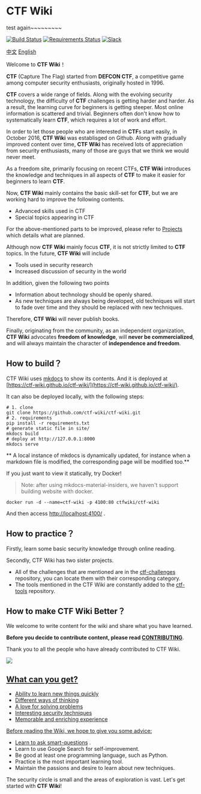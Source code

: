 # CTF Wiki
test again~~~~~~~~~

[![Build Status](https://travis-ci.org/ctf-wiki/ctf-wiki.svg?branch=master)](https://travis-ci.org/ctf-wiki/ctf-wiki)
[![Requirements Status](https://requires.io/github/ctf-wiki/ctf-wiki/requirements.svg?branch=master)](https://requires.io/github/ctf-wiki/ctf-wiki/requirements/?branch=master)
[![Slack](https://img.shields.io/badge/slack-join%20chat-brightgreen.svg)](https://join.slack.com/t/ctf-wiki/shared_invite/enQtNTkwNDg5NDUzNzAzLTQ3YTliNzI5OGNhM2NmNzI3NTU0YWRlNWFkY2EzYTExN2Y3ZjRkNzYzYmRhNDNlYmY5YTVmNjNhYjliZDgyNTY)

[中文](./README-zh_CN.md)  [English](./README.md)

Welcome to **CTF Wiki**！

**CTF** (Capture The Flag) started from **DEFCON CTF**, a competitive game among computer security enthusiasts, originally hosted in 1996.

**CTF** covers a wide range of fields. Along with the evolving security technology, the difficulty of **CTF** challenges is getting harder and harder. As a result, the learning curve for beginners is getting steeper. Most online information is scattered and trivial. Beginners often don't know how to systematically learn **CTF**, which requires a lot of work and effort.

In order to let those people who are interested in **CTF**s start easily, in October 2016, **CTF Wiki** was establisged on Github. Along with gradually improved content over time, **CTF Wiki** has received lots of appreciation from security enthusiasts, many of those are guys that we think we would never meet.

As a freedom site, primarily focusing on recent CTFs, **CTF Wiki** introduces the knowledge and techniques in all aspects of **CTF** to make it easier for beginners to learn **CTF**.

Now, **CTF Wiki** mainly contains the basic skill-set for **CTF**, but we are working hard to improve the following contents.

- Advanced skills used in CTF
- Special topics appearing in CTF

For the above-mentioned parts to be improved, please refer to [Projects](https://github.com/ctf-wiki/ctf-wiki/projects) which details what are planned.

Although now **CTF Wiki** mainly focus **CTF**, it is not strictly limited to **CTF** topics. In the future, **CTF Wiki** will include

- Tools used in security research
- Increased discussion of security in the world

In addition, given the following two points

- Information about technology should be openly shared.
- As new techniques are always being developed, old techniques will start to fade over time and they should be replaced with new techniques.

Therefore, **CTF Wiki** will never publish books.

Finally, originating from the community, as an independent organization, **CTF Wiki** advocates **freedom of knowledge**, will **never be commercialized**, and will always maintain the character of **independence and freedom**.

## How to build？

CTF Wiki uses [mkdocs](https://github.com/mkdocs/mkdocs) to show its contents. And it is deployed at [https://ctf-wiki.github.io/ctf-wiki/](https://ctf-wiki.github.io/ctf-wiki/).

It can also be deployed locally, with the following steps:

```shell
# 1. clone
git clone https://github.com/ctf-wiki/ctf-wiki.git
# 2. requirements
pip install -r requirements.txt
# generate static file in site/
mkdocs build
# deploy at http://127.0.0.1:8000
mkdocs serve
```

** A local instance of mkdocs is dynamically updated, for instance when a markdown file is modified, the corresponding page will be modified too.**

If you just want to view it statically, try Docker!

> Note: after using mkdocs-material-insiders, we haven't support building website with docker.

```
docker run -d --name=ctf-wiki -p 4100:80 ctfwiki/ctf-wiki
```
And then access [http://localhost:4100/](http://localhost:4100/) .

## How to practice？

Firstly, learn some basic security knowledge through online reading.

Secondly, CTF Wiki has two sister projects.

- All of the challenges that are mentioned are in the [ctf-challenges](https://github.com/ctf-wiki/ctf-challenges) repository, you can locate them with their corresponding category.
- The tools mentioned in the CTF Wiki are constantly added to the [ctf-tools](https://github.com/ctf-wiki/ctf-tools) repository.

## How to make CTF Wiki Better？

We welcome to write content for the wiki and share what you have learned. 

**Before you decide to contribute content, please read [CONTRIBUTING](https://ctf-wiki.org/en/contributing)**.

Thank you to all the people who have already contributed to CTF Wiki.

<a href="https://github.com/ctf-wiki/ctf-wiki/graphs/contributors"><img src="https://opencollective.com/ctf-wiki/contributors.svg?width=890&button=false" />

## What can you get?

- Ability to learn new things quickly
- Different ways of thinking
- A love for solving problems
- Interesting security techniques
- Memorable and enriching experience

Before reading the Wiki, we hope to give you some advice:

- Learn to ask [smart-questions](http://www.catb.org/~esr/faqs/smart-questions.html) .
- Learn to use Google Search for self-improvement.
- Be good at least one programming language, such as Python.
- Practice is the most important learning tool.
- Maintain the passions and desire to learn about new techniques.

The security circle is small and the areas of exploration is vast. Let's get started with **CTF Wiki**!
